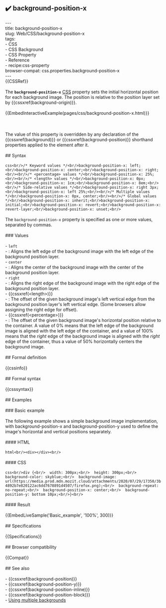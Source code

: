 ## ✔️ background-position-x 
 ---<br/>title: background-position-x<br/>slug: Web/CSS/background-position-x<br/>tags:<br/>  - CSS<br/>  - CSS Background<br/>  - CSS Property<br/>  - Reference<br/>  - recipe:css-property<br/>browser-compat: css.properties.background-position-x<br/>---<br/>{{CSSRef}}<br/><br/>The **`background-position-x`** [CSS](/en-US/docs/Web/CSS) property sets the initial horizontal position for each background image. The position is relative to the position layer set by {{cssxref(background-origin)}}.<br/><br/>{{EmbedInteractiveExample(pages/css/background-position-x.html)}}<br/><br/><!-- The source for this interactive example is stored in a GitHub repository. If you'd like to contribute to the interactive examples project, please clone https://github.com/mdn/interactive-examples and send us a pull request. --><br/><br/>The value of this property is overridden by any declaration of the {{cssxref(background)}} or {{cssxref(background-position)}} shorthand properties applied to the element after it.<br/><br/>## Syntax<br/><br/>```css<br/>/* Keyword values */<br/>background-position-x: left;<br/>background-position-x: center;<br/>background-position-x: right;<br/><br/>/* <percentage> values */<br/>background-position-x: 25%;<br/><br/>/* <length> values */<br/>background-position-x: 0px;<br/>background-position-x: 1cm;<br/>background-position-x: 8em;<br/><br/>/* Side-relative values */<br/>background-position-x: right 3px;<br/>background-position-x: left 25%;<br/><br/>/* Multiple values */<br/>background-position-x: 0px, center;<br/><br/>/* Global values */<br/>background-position-x: inherit;<br/>background-position-x: initial;<br/>background-position-x: revert;<br/>background-position-x: revert-layer;<br/>background-position-x: unset;<br/>```<br/><br/>The `background-position-x` property is specified as one or more values, separated by commas.<br/><br/>### Values<br/><br/>- `left`<br/>  - : Aligns the left edge of the background image with the left edge of the background position layer.<br/>- `center`<br/>  - : Aligns the center of the background image with the center of the background position layer.<br/>- `right`<br/>  - : Aligns the right edge of the background image with the right edge of the background position layer.<br/>- {{cssxref(&lt;length&gt;)}}<br/>  - : The offset of the given background image's left vertical edge from the background position layer's left vertical edge. (Some browsers allow assigning the right edge for offset).<br/>- {{cssxref(&lt;percentage&gt;)}}<br/>  - : The offset of the given background image's horizontal position relative to the container. A value of 0% means that the left edge of the background image is aligned with the left edge of the container, and a value of 100% means that the _right_ edge of the background image is aligned with the _right_ edge of the container, thus a value of 50% horizontally centers the background image.<br/><br/>## Formal definition<br/><br/>{{cssinfo}}<br/><br/>## Formal syntax<br/><br/>{{csssyntax}}<br/><br/>## Examples<br/><br/>### Basic example<br/><br/>The following example shows a simple background image implementation, with background-position-x and background-position-y used to define the image's horizontal and vertical positions separately.<br/><br/>#### HTML<br/><br/>```html<br/><div></div><br/>```<br/><br/>#### CSS<br/><br/>```css<br/>div {<br/>  width: 300px;<br/>  height: 300px;<br/>  background-color: skyblue;<br/>  background-image: url(https://media.prod.mdn.mozit.cloud/attachments/2020/07/29/17350/3b4892b7e820122ac6dd7678891d4507/firefox.png);<br/>  background-repeat: no-repeat;<br/>  background-position-x: center;<br/>  background-position-y: bottom 10px;<br/>}<br/>```<br/><br/>#### Result<br/><br/>{{EmbedLiveSample('Basic_example', '100%', 300)}}<br/><br/>## Specifications<br/><br/>{{Specifications}}<br/><br/>## Browser compatibility<br/><br/>{{Compat}}<br/><br/>## See also<br/><br/>- {{cssxref(background-position)}}<br/>- {{cssxref(background-position-y)}}<br/>- {{cssxref(background-position-inline)}}<br/>- {{cssxref(background-position-block)}}<br/>- [Using multiple backgrounds](/en-US/docs/Web/CSS/CSS_Backgrounds_and_Borders/Using_multiple_backgrounds)<br/>